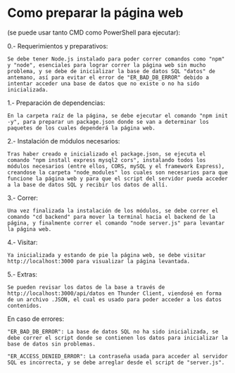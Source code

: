 # Como preparar la página web
(se puede usar tanto CMD como PowerShell para ejecutar):

0.- Requerimientos y preparativos:

    Se debe tener Node.js instalado para poder correr comandos como "npm" y "node", esenciales para lograr correr la página web sin mucho problema, y se debe de inicializar la base de datos SQL "datos" de antemano, así para evitar el error de "ER_BAD_DB_ERROR" debido a intentar acceder una base de datos que no existe o no ha sido inicializada.

1.- Preparación de dependencias:

    En la carpeta raíz de la página, se debe ejecutar el comando "npm init -y", para preparar un package.json donde se van a determinar los paquetes de los cuales dependerá la página web.

2.- Instalación de módulos necesarios:

    Tras haber creado e inicializado el package.json, se ejecuta el comando "npm install express mysql2 cors", instalando todos los módulos necesarios (entre ellos, CORS, mySQL y el framework Express), creandose la carpeta "node_modules" los cuales son necesarios para que funcione la página web y para que el script del servidor pueda acceder a la base de datos SQL y recibir los datos de allí.

3.- Correr:

    Una vez finalizada la instalación de los módulos, se debe correr el comando "cd backend" para mover la terminal hacia el backend de la página, y finalmente correr el comando "node server.js" para levantar la página web.

4.- Visitar:

    Ya inicializada y estando de pie la página web, se debe visitar http://localhost:3000 para visualizar la página levantada.

5.- Extras:

    Se pueden revisar los datos de la base a través de http://localhost:3000/api/datos en Thunder Client, viendosé en forma de un archivo .JSON, el cual es usado para poder acceder a los datos contenidos.

En caso de errores:
    
    "ER_BAD_DB_ERROR": La base de datos SQL no ha sido inicializada, se debe correr el script donde se contienen los datos para inicializar la base de datos sin problemas.

    "ER_ACCESS_DENIED_ERROR": La contraseña usada para acceder al servidor SQL es incorrecta, y se debe arreglar desde el script de "server.js".